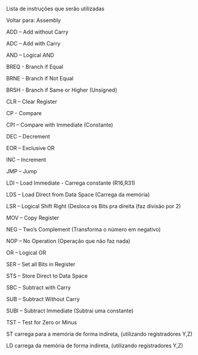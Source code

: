 Lista de instruções que serão utilizadas

Voltar para: Assembly 

ADD – Add without Carry

ADC – Add with Carry

AND – Logical AND

BREQ - Branch if Equal

BRNE - Branch if Not Equal

BRSH - Branch if Same or Higher (Unsigned)

CLR – Clear Register

CP - Compare

CPI – Compare with Immediate (Constante)

DEC – Decrement

EOR – Exclusive OR

INC – Increment

JMP – Jump

LDI – Load Immediate - Carrega constante (R16,R31)

LDS – Load Direct from Data Space (Carrega da memória)

LSR – Logical Shift Right (Desloca os Bits pra direita (faz divisão por 2)

MOV – Copy Register

NEG – Two’s Complement (Transforma o número em negativo)

NOP – No Operation (Operação que não faz nada)

OR – Logical OR

SER – Set all Bits in Register

STS – Store Direct to Data Space

SBC – Subtract with Carry

SUB – Subtract Without Carry

SUBI – Subtract Immediate (Subtrai uma constante)

TST – Test for Zero or Minus

ST carrega para a memória de forma indireta, (utilizando registradores Y,Z)

LD carrega da memória de forma indireta, (utilizando registradores Y,Z)
